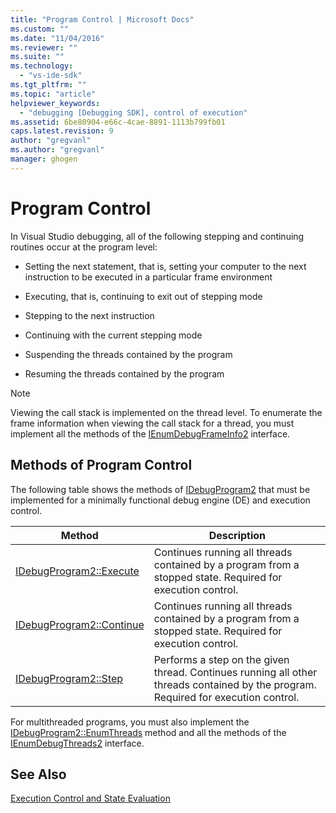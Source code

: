 ```yaml
---
title: "Program Control | Microsoft Docs"
ms.custom: ""
ms.date: "11/04/2016"
ms.reviewer: ""
ms.suite: ""
ms.technology: 
  - "vs-ide-sdk"
ms.tgt_pltfrm: ""
ms.topic: "article"
helpviewer_keywords: 
  - "debugging [Debugging SDK], control of execution"
ms.assetid: 6be80904-e66c-4cae-8891-1113b799fb01
caps.latest.revision: 9
author: "gregvanl"
ms.author: "gregvanl"
manager: ghogen
---
```

# Program Control
In Visual Studio debugging, all of the following stepping and continuing routines occur at the program level:  
  
-   Setting the next statement, that is, setting your computer to the next instruction to be executed in a particular frame environment  
  
-   Executing, that is, continuing to exit out of stepping mode  
  
-   Stepping to the next instruction  
  
-   Continuing with the current stepping mode  
  
-   Suspending the threads contained by the program  
  
-   Resuming the threads contained by the program  
  
> [!NOTE]
>  Viewing the call stack is implemented on the thread level. To enumerate the frame information when viewing the call stack for a thread, you must implement all the methods of the [IEnumDebugFrameInfo2](../../extensibility/debugger/reference/ienumdebugframeinfo2.md) interface.  
  
## Methods of Program Control  
 The following table shows the methods of [IDebugProgram2](../../extensibility/debugger/reference/idebugprogram2.md) that must be implemented for a minimally functional debug engine (DE) and execution control.  
  
|Method|Description|  
|------------|-----------------|  
|[IDebugProgram2::Execute](../../extensibility/debugger/reference/idebugprogram2-execute.md)|Continues running all threads contained by a program from a stopped state. Required for execution control.|  
|[IDebugProgram2::Continue](../../extensibility/debugger/reference/idebugprogram2-continue.md)|Continues running all threads contained by a program from a stopped state. Required for execution control.|  
|[IDebugProgram2::Step](../../extensibility/debugger/reference/idebugprogram2-step.md)|Performs a step on the given thread. Continues running all other threads contained by the program. Required for execution control.|  
  
 For multithreaded programs, you must also implement the [IDebugProgram2::EnumThreads](../../extensibility/debugger/reference/idebugprogram2-enumthreads.md) method and all the methods of the [IEnumDebugThreads2](../../extensibility/debugger/reference/ienumdebugthreads2.md) interface.  
  
## See Also  
 [Execution Control and State Evaluation](../../extensibility/debugger/execution-control-and-state-evaluation.md)